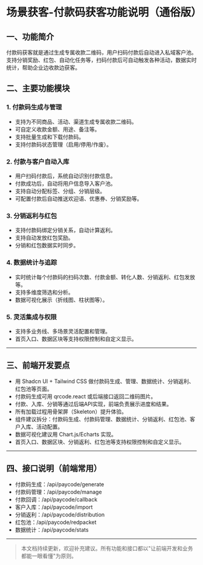 # 场景获客-付款码获客功能说明（通俗版）

## 一、功能简介
付款码获客就是通过生成专属收款二维码，用户扫码付款后自动进入私域客户池。支持分销奖励、红包、自动化任务等，扫码付款后可自动触发各种活动，数据实时统计，帮助企业边收款边获客。

## 二、主要功能模块

### 1. 付款码生成与管理
- 支持为不同商品、活动、渠道生成专属收款二维码。
- 可自定义收款金额、用途、备注等。
- 支持批量生成和下载付款码。
- 支持付款码状态管理（启用/停用/作废）。

### 2. 付款与客户自动入库
- 用户扫码付款后，系统自动识别付款信息。
- 付款成功后，自动将用户信息导入客户池。
- 支持自动分配标签、分组、分销层级。
- 可配置付款后自动推送欢迎语、优惠券、分销奖励等。

### 3. 分销返利与红包
- 支持付款码绑定分销关系，自动计算返利。
- 支持自动发放红包奖励。
- 分销和红包数据实时同步。

### 4. 数据统计与追踪
- 实时统计每个付款码的扫码次数、付款金额、转化人数、分销返利、红包发放等。
- 支持多维度筛选和分析。
- 数据可视化展示（折线图、柱状图等）。

### 5. 灵活集成与权限
- 支持多业务线、多场景灵活配置和管理。
- 首页入口、数据区块等支持权限控制和自定义显示。

---

## 三、前端开发要点
- 用 Shadcn UI + Tailwind CSS 做付款码生成、管理、数据统计、分销返利、红包池等页面。
- 付款码生成可用 qrcode.react 或后端接口返回二维码图片。
- 付款、入库、分销等通过后端API实现，前端负责展示进度和结果。
- 所有加载过程用骨架屏（Skeleton）提升体验。
- 组件建议拆分：付款码生成、付款码管理、数据统计、分销返利、红包池、客户入库、活动配置。
- 数据可视化建议用 Chart.js/Echarts 实现。
- 首页入口、数据区块、分销返利、红包池等支持权限控制和自定义显示。

---

## 四、接口说明（前端常用）
- 付款码生成：/api/paycode/generate
- 付款码管理：/api/paycode/manage
- 付款回调：/api/paycode/callback
- 客户入库：/api/paycode/import
- 分销返利：/api/paycode/distribution
- 红包池：/api/paycode/redpacket
- 数据统计：/api/paycode/stats

---

> 本文档持续更新，欢迎补充建议。所有功能和接口都以"让前端开发和业务都能一眼看懂"为原则。 